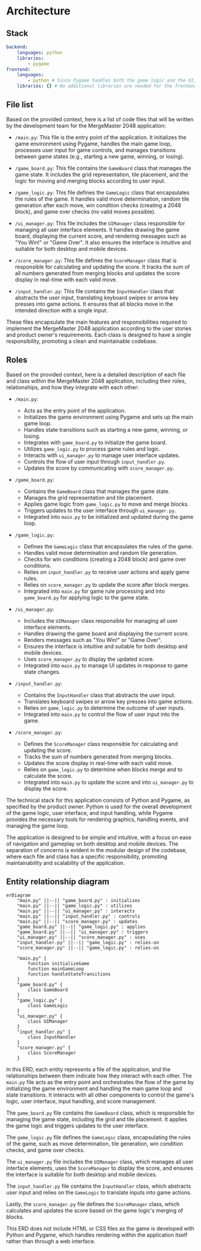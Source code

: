 # Architecture
## Stack
```yaml
backend:
    languages: python
    libraries:
        - pygame
frontend:
    languages:
        - python # Since Pygame handles both the game logic and the UI, no separate frontend languages are needed.
    libraries: {} # No additional libraries are needed for the frontend as Pygame provides the necessary functionality.
```

## File list
Based on the provided context, here is a list of code files that will be written by the development team for the MergeMaster 2048 application:

- `/main.py`: This file is the entry point of the application. It initializes the game environment using Pygame, handles the main game loop, processes user input for game controls, and manages transitions between game states (e.g., starting a new game, winning, or losing).

- `/game_board.py`: This file contains the `GameBoard` class that manages the game state. It includes the grid representation, tile placement, and the logic for moving and merging blocks according to user input.

- `/game_logic.py`: This file defines the `GameLogic` class that encapsulates the rules of the game. It handles valid move determination, random tile generation after each move, win condition checks (creating a 2048 block), and game over checks (no valid moves possible).

- `/ui_manager.py`: This file includes the `UIManager` class responsible for managing all user interface elements. It handles drawing the game board, displaying the current score, and rendering messages such as "You Win!" or "Game Over". It also ensures the interface is intuitive and suitable for both desktop and mobile devices.

- `/score_manager.py`: This file defines the `ScoreManager` class that is responsible for calculating and updating the score. It tracks the sum of all numbers generated from merging blocks and updates the score display in real-time with each valid move.

- `/input_handler.py`: This file contains the `InputHandler` class that abstracts the user input, translating keyboard swipes or arrow key presses into game actions. It ensures that all blocks move in the intended direction with a single input.

These files encapsulate the main features and responsibilities required to implement the MergeMaster 2048 application according to the user stories and product owner's requirements. Each class is designed to have a single responsibility, promoting a clean and maintainable codebase.

## Roles
Based on the provided context, here is a detailed description of each file and class within the MergeMaster 2048 application, including their roles, relationships, and how they integrate with each other:

* `/main.py`:
    - Acts as the entry point of the application.
    - Initializes the game environment using Pygame and sets up the main game loop.
    - Handles state transitions such as starting a new game, winning, or losing.
    - Integrates with `game_board.py` to initialize the game board.
    - Utilizes `game_logic.py` to process game rules and logic.
    - Interacts with `ui_manager.py` to manage user interface updates.
    - Controls the flow of user input through `input_handler.py`.
    - Updates the score by communicating with `score_manager.py`.

* `/game_board.py`:
    - Contains the `GameBoard` class that manages the game state.
    - Manages the grid representation and tile placement.
    - Applies game logic from `game_logic.py` to move and merge blocks.
    - Triggers updates to the user interface through `ui_manager.py`.
    - Integrated into `main.py` to be initialized and updated during the game loop.

* `/game_logic.py`:
    - Defines the `GameLogic` class that encapsulates the rules of the game.
    - Handles valid move determination and random tile generation.
    - Checks for win conditions (creating a 2048 block) and game over conditions.
    - Relies on `input_handler.py` to receive user actions and apply game rules.
    - Relies on `score_manager.py` to update the score after block merges.
    - Integrated into `main.py` for game rule processing and into `game_board.py` for applying logic to the game state.

* `/ui_manager.py`:
    - Includes the `UIManager` class responsible for managing all user interface elements.
    - Handles drawing the game board and displaying the current score.
    - Renders messages such as "You Win!" or "Game Over".
    - Ensures the interface is intuitive and suitable for both desktop and mobile devices.
    - Uses `score_manager.py` to display the updated score.
    - Integrated into `main.py` to manage UI updates in response to game state changes.

* `/input_handler.py`:
    - Contains the `InputHandler` class that abstracts the user input.
    - Translates keyboard swipes or arrow key presses into game actions.
    - Relies on `game_logic.py` to determine the outcome of user inputs.
    - Integrated into `main.py` to control the flow of user input into the game.

* `/score_manager.py`:
    - Defines the `ScoreManager` class responsible for calculating and updating the score.
    - Tracks the sum of numbers generated from merging blocks.
    - Updates the score display in real-time with each valid move.
    - Relies on `game_logic.py` to determine when blocks merge and to calculate the score.
    - Integrated into `main.py` to update the score and into `ui_manager.py` to display the score.

The technical stack for this application consists of Python and Pygame, as specified by the product owner. Python is used for the overall development of the game logic, user interface, and input handling, while Pygame provides the necessary tools for rendering graphics, handling events, and managing the game loop.

The application is designed to be simple and intuitive, with a focus on ease of navigation and gameplay on both desktop and mobile devices. The separation of concerns is evident in the modular design of the codebase, where each file and class has a specific responsibility, promoting maintainability and scalability of the application.

## Entity relationship diagram
```mermaid
erDiagram
    "main.py" ||--|| "game_board.py" : initializes
    "main.py" ||--|| "game_logic.py" : utilizes
    "main.py" ||--|| "ui_manager.py" : interacts
    "main.py" ||--|| "input_handler.py" : controls
    "main.py" ||--|| "score_manager.py" : updates
    "game_board.py" ||--|| "game_logic.py" : applies
    "game_board.py" ||--|| "ui_manager.py" : triggers
    "ui_manager.py" ||--|| "score_manager.py" : uses
    "input_handler.py" ||--|| "game_logic.py" : relies-on
    "score_manager.py" ||--|| "game_logic.py" : relies-on

    "main.py" {
        function initializeGame
        function mainGameLoop
        function handleStateTransitions
    }
    "game_board.py" {
        class GameBoard
    }
    "game_logic.py" {
        class GameLogic
    }
    "ui_manager.py" {
        class UIManager
    }
    "input_handler.py" {
        class InputHandler
    }
    "score_manager.py" {
        class ScoreManager
    }
```

In this ERD, each entity represents a file of the application, and the relationships between them indicate how they interact with each other. The `main.py` file acts as the entry point and orchestrates the flow of the game by initializing the game environment and handling the main game loop and state transitions. It interacts with all other components to control the game's logic, user interface, input handling, and score management.

The `game_board.py` file contains the `GameBoard` class, which is responsible for managing the game state, including the grid and tile placement. It applies the game logic and triggers updates to the user interface.

The `game_logic.py` file defines the `GameLogic` class, encapsulating the rules of the game, such as move determination, tile generation, win condition checks, and game over checks.

The `ui_manager.py` file includes the `UIManager` class, which manages all user interface elements, uses the `ScoreManager` to display the score, and ensures the interface is suitable for both desktop and mobile devices.

The `input_handler.py` file contains the `InputHandler` class, which abstracts user input and relies on the `GameLogic` to translate inputs into game actions.

Lastly, the `score_manager.py` file defines the `ScoreManager` class, which calculates and updates the score based on the game logic's merging of blocks.

This ERD does not include HTML or CSS files as the game is developed with Python and Pygame, which handles rendering within the application itself rather than through a web interface.

